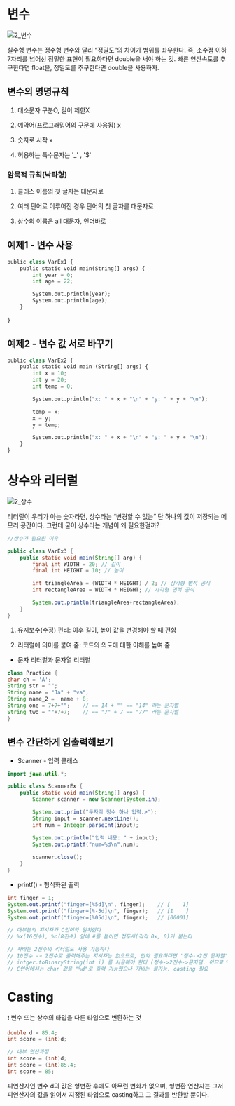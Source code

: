# 변수


![2_변수](https://user-images.githubusercontent.com/97890886/166634185-6eaaebbf-22fc-4139-a6a1-c3d10bd39237.png)


실수형 변수는 정수형 변수와 달리 “정밀도”의 차이가 범위를 좌우한다. 즉, 소수점 이하 7자리를 넘어선 정밀한 표현이 필요하다면 double을 써야 하는 것. 빠른 연산속도를 추구한다면 float을, 정밀도를 추구한다면 double을 사용하자.

## 변수의 명명규칙

1. 대소문자 구분O, 길이 제한X

2. 예약어(프로그래밍어의 구문에 사용됨) x

3. 숫자로 시작 x

4. 허용하는 특수문자는 '_' , '$'

### 암묵적 규칙(낙타형)

1. 클래스 이름의 첫 글자는 대문자로

2. 여러 단어로 이루어진 경우 단어의 첫 글자를 대문자로

3. 상수의 이름은 all 대문자, 언더바로

## 예제1 - 변수 사용

```python
public class VarEx1 {
    public static void main(String[] args) {
        int year = 0;
        int age = 22;

        System.out.println(year);
        System.out.println(age);
    }
    
}
```

## 예제2 - 변수 값 서로 바꾸기

```python
public class VarEx2 {
    public static void main (String[] args) {
        int x = 10;
        int y = 20;
        int temp = 0;

        System.out.println("x: " + x + "\n" + "y: " + y + "\n");

        temp = x;
        x = y;
        y = temp;

        System.out.println("x: " + x + "\n" + "y: " + y + "\n");
    }
}
```

# 상수와 리터럴


![2_상수](https://user-images.githubusercontent.com/97890886/166634229-4c82d208-a5f2-47c1-b617-45197bce9b5c.png)


리터럴이 우리가 아는 숫자라면, 상수라는 “변경할 수 없는” 단 하나의 값이 저장되는 메모리 공간이다. 그런데 굳이 상수라는 개념이 왜 필요한걸까?

```java
//상수가 필요한 이유

public class VarEx3 {
    public static void main(String[] arg) {
        final int WIDTH = 20; // 길이
        final int HEIGHT = 10; // 높이

        int triangleArea = (WIDTH * HEIGHT) / 2; // 삼각형 면적 공식
        int rectangleArea = WIDTH * HEIGHT; // 사각형 면적 공식

        System.out.println(triangleArea+rectangleArea);
    }
}
```

1. 유지보수(수정) 편리: 이후 길이, 높이 값을 변경해야 할 때 편함

2. 리터럴에 의미를 붙여 줌: 코드의 의도에 대한 이해를 높여 줌

- 문자 리터럴과 문자열 리터럴

```java
class Practice {
char ch = 'A';
String str = "";
String name = "Ja" + "va";
String name_2 =  name + 8;
String one = 7+7+"";    // == 14 + "" == "14" 라는 문자열
String two = ""+7+7;    // == "7" + 7 == "77" 라는 문자열
}
```

## 변수 간단하게 입출력해보기

- Scanner - 입력 클래스

```java
import java.util.*;

public class ScannerEx {
    public static void main(String[] args) {
        Scanner scanner = new Scanner(System.in);

        System.out.print("두자리 정수 하나 입력.>");
        String input = scanner.nextLine();
        int num = Integer.parseInt(input);

        System.out.println("입력 내용: " + input);
        System.out.printf("num=%d\n",num);
        
        scanner.close();
    }
}
```

- printf() - 형식화된 출력

```java
int finger = 1;
System.out.printf("finger=[%5d]\n", finger);    // [    1]
System.out.printf("finger=[%-5d]\n", finger);   // [1    ]
System.out.printf("finger=[%05d]\n", finger);   // [00001]

// 대부분의 지시자가 C언어와 일치한다
// %x(16진수), %o(8진수) 앞에 #를 붙이면 접두사(각각 0x, 0)가 붙는다

// 자바는 2진수의 리터럴도 사용 가능하다
// 10진수 -> 2진수로 출력해주는 지시자는 없으므로, 만약 필요하다면 '정수->2진 문자열' 변환해주는
// intger.toBinaryString(int i) 를 사용해야 한다 (정수->2진수->문자열. 이므로 %s 지시자 사용)
// C언어에서는 char 값을 "%d"로 출력 가능했으나 자바는 불가능. casting 필요
```

# Casting

<aside>
❗ 변수 또는 상수의 타입을 다른 타입으로 변환하는 것

</aside>

```java
double d = 85.4;
int score = (int)d;

// 내부 연산과정
int score = (int)d;
int score = (int)85.4;
int score = 85;
```

피연산자인 변수 d의 값은 형변환 후에도 아무런 변화가 없으며, 형변환 연산자는 그저 피연산자의 값을 읽어서 지정된 타입으로 casting하고 그 결과를 반환할 뿐이다.